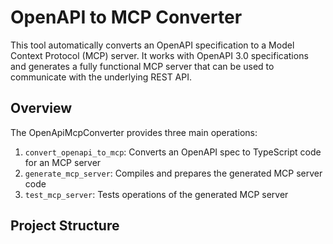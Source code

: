# OpenAPI to MCP Converter

This tool automatically converts an OpenAPI specification to a Model Context Protocol (MCP) server. It works with OpenAPI 3.0 specifications and generates a fully functional MCP server that can be used to communicate with the underlying REST API.

## Overview

The OpenApiMcpConverter provides three main operations:
1. `convert_openapi_to_mcp`: Converts an OpenAPI spec to TypeScript code for an MCP server
2. `generate_mcp_server`: Compiles and prepares the generated MCP server code
3. `test_mcp_server`: Tests operations of the generated MCP server

## Project Structure

